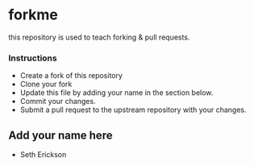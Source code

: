 # forkme
this repository is used to teach forking &amp; pull requests.

### Instructions

- Create a fork of this repository
- Clone your fork
- Update this file by adding your name in the section below.
- Commit your changes.
- Submit a pull request to the upstream repository with your changes.

## Add your name here
- Seth Erickson
